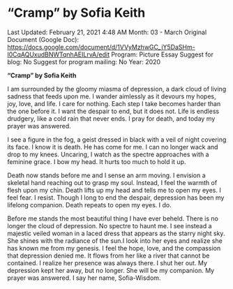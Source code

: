 # “Cramp” by Sofia Keith

Last Updated: February 21, 2021 4:48 AM
Month: 03 - March
Original Document (Google Doc): https://docs.google.com/document/d/1VVyMzhwGC_jY5DaSHm-l0CqAQUxudBNWTqnhAEILrvA/edit
Program: Picture Essay
Suggest for blog: No
Suggest for program mailing: No
Year: 2020

**“Cramp” by Sofia Keith** 

I am surrounded by the gloomy miasma of depression, a dark cloud of living sadness that feeds upon me. I wander aimlessly as it devours my hopes, joy, love, and life. I care for nothing. Each step I take becomes harder than the one before it. I want the despair to end, but it does not. Life is endless drudgery, like a cold rain that never ends. I pray for death, and today my prayer was answered.

I see a figure in the fog, a geist dressed in black with a veil of night covering its face. I know it is death. He has come for me. I can no longer wack and drop to my knees. Uncaring, I watch as the spectre approaches with a feminine grace. I bow my head. It hurts too much to hold it up.

Death now stands before me and I sense an arm moving. I envision a skeletal hand reaching out to grasp my soul. Instead, I feel the warmth of flesh upon my chin. Death lifts up my head and tells me to open my eyes. I feel fear. I resist. Though I long to end the despair, depression has been my lifelong companion. Death repeats to open my eyes. I do.

Before me stands the most beautiful thing I have ever beheld. There is no longer the cloud of depression. No spectre to haunt me. I see instead a majestic veiled woman in a laced dress that appears as the starry night sky. She shines with the radiance of the sun.I look into her eyes and realize she has known me from my genesis. I feel the hope, love, and the compassion that depression denied me. It flows from her like a river that cannot be contained. I realize her presence was always there. I shut her out. My depression kept her away, but no longer. She will be my companion. My prayer was answered. I say her name, Sofia-Wisdom.